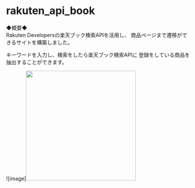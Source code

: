 # rakuten_api_book

◆概要◆<br>
Rakuten Developersの楽天ブック検索APIを活用し、
商品ページまで遷移ができるサイトを構築しました。

キーワードを入力し、検索をしたら楽天ブック検索APIに
登録をしている商品を抽出することができます。

![image]<img src="https://user-images.githubusercontent.com/98627989/167808385-5d9cc6c6-9181-40db-8a50-a84cf0a28dab.png" width="300">
